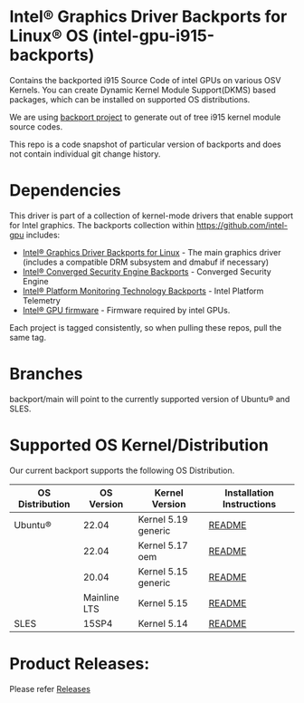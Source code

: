 
#  Intel® Graphics Driver Backports for Linux® OS (intel-gpu-i915-backports)

Contains the backported i915 Source Code of intel GPUs on various OSV Kernels. You can create Dynamic Kernel Module Support(DKMS) based packages, which can be installed on supported OS distributions.

We are using [backport project](https://backports.wiki.kernel.org/index.php/Main_Page) to generate out of tree i915 kernel module source codes.

This repo is a code snapshot of particular version of backports and does not contain individual git change history.

# Dependencies

This driver is part of a collection of kernel-mode drivers that enable support for Intel graphics. The backports collection within https://github.com/intel-gpu includes:

- [Intel® Graphics Driver Backports for Linux](https://github.com/intel-gpu/intel-gpu-i915-backports) - The main graphics driver (includes a compatible DRM subsystem and dmabuf if necessary)
- [Intel® Converged Security Engine Backports](https://github.com/intel-gpu/intel-gpu-cse-backports) - Converged Security Engine
- [Intel® Platform Monitoring Technology Backports](https://github.com/intel-gpu/intel-gpu-pmt-backports/) - Intel Platform Telemetry
- [Intel® GPU firmware](https://github.com/intel-gpu/intel-gpu-firmware) - Firmware required by intel GPUs.

Each project is tagged consistently, so when pulling these repos, pull the same tag.


# Branches
backport/main will point to the currently supported version of Ubuntu® and SLES.


# Supported OS Kernel/Distribution
  Our current backport supports the following OS Distribution.

| OS Distribution | OS Version | Kernel Version  | Installation Instructions |
|---  |---  |---  |--- |
| Ubuntu® | 22.04 | Kernel 5.19 generic | [README](https://github.com/intel-gpu/intel-gpu-i915-backports/blob/backport/main/README_ubuntu.md) |
| | 22.04 |  Kernel 5.17 oem | [README](https://github.com/intel-gpu/intel-gpu-i915-backports/blob/backport/main/README_ubuntu.md) |
| | 20.04 |  Kernel 5.15 generic | [README](https://github.com/intel-gpu/intel-gpu-i915-backports/blob/backport/main/README_ubuntu.md) |
| | Mainline LTS |  Kernel 5.15 | [README](https://github.com/intel-gpu/intel-gpu-i915-backports/blob/backport/main/README_ubuntu.md) |
| SLES | 15SP4 | Kernel 5.14 |  [README](https://github.com/intel-gpu/intel-gpu-i915-backports/blob/backport/main/README_sles.md) |


# Product Releases:
Please refer [Releases](https://dgpu-docs.intel.com/releases/index.html)


